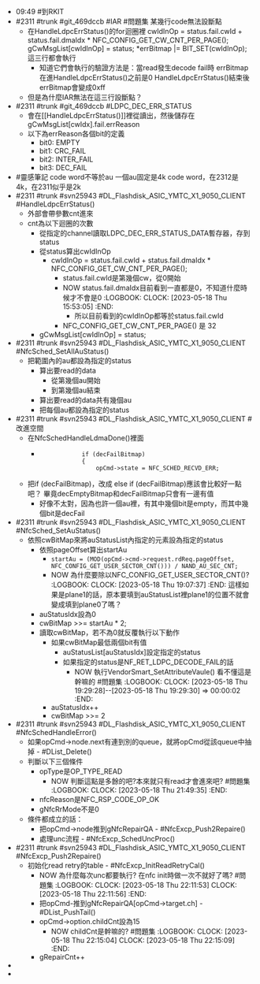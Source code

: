 - 09:49 #到RKIT
- #2311 #trunk #git_469dccb #IAR #問題集
  某幾行code無法設斷點
	- 在HandleLdpcErrStatus()的for迴圈裡
	  cwIdInOp = status.fail.cwId + status.fail.dmaIdx * NFC_CONFIG_GET_CW_CNT_PER_PAGE();
	  gCwMsgList[cwIdInOp] = status;
	  *errBitmap |= BIT_SET(cwIdInOp);
	  這三行都會執行
		- 知道它們會執行的驗證方法是：當read發生decode fail時
		  errBitmap在進HandleLdpcErrStatus()之前是0
		  HandleLdpcErrStatus()結束後errBitmap會變成0xff
	- 但是為什麼IAR無法在這三行設斷點？
- #2311 #trunk #git_469dccb #LDPC_DEC_ERR_STATUS
	- 會在[[HandleLdpcErrStatus()]]裡從讀出，然後儲存在gCwMsgList[cwIdx].fail.errReason
	- 以下為errReason各個bit的定義
		- bit0: EMPTY
		- bit1: CRC_FAIL
		- bit2: INTER_FAIL
		- bit3: DEC_FAIL
- #靈感筆記
  code word不等於au
  一個au固定是4k
  code word，在2312是4k，在2311似乎是2k
- #2311 #trunk #svn25943 #DL_Flashdisk_ASIC_YMTC_X1_9050_CLIENT #HandleLdpcErrStatus()
	- 外部會帶參數cnt進來
	- cnt為以下迴圈的次數
		- 從指定的channel讀取LDPC_DEC_ERR_STATUS_DATA暫存器，存到status
		- 從status算出cwIdInOp
			- cwIdInOp = status.fail.cwId + status.fail.dmaIdx * NFC_CONFIG_GET_CW_CNT_PER_PAGE();
				- status.fail.cwId是第幾個cw，從0開始
				- NOW status.fail.dmaIdx目前看到一直都是0，不知道什麼時候才不會是0
				  :LOGBOOK:
				  CLOCK: [2023-05-18 Thu 15:53:05]
				  :END:
					- 所以目前看到的cwIdInOp都等於status.fail.cwId
				- NFC_CONFIG_GET_CW_CNT_PER_PAGE() 是 32
		- gCwMsgList[cwIdInOp] = status;
- #2311 #trunk #svn25943 #DL_Flashdisk_ASIC_YMTC_X1_9050_CLIENT #NfcSched_SetAllAuStatus()
	- 把範圍內的au都設為指定的status
		- 算出要read的data
			- 從第幾個au開始
			- 到第幾個au結束
		- 算出要read的data共有幾個au
		- 把每個au都設為指定的status
- #2311 #trunk #svn25943 #DL_Flashdisk_ASIC_YMTC_X1_9050_CLIENT #改進空間
	- 在NfcSchedHandleLdmaDone()裡面
		- ```
		              if (decFailBitmap)
		              {
		                  opCmd->state = NFC_SCHED_RECVD_ERR;
		  ```
	- 把if (decFailBitmap)，改成 else if (decFailBitmap)應該會比較好一點吧？
	  畢竟decEmptyBitmap和decFailBitmap只會有一邊有值
		- 好像不太對，因為也許一個au裡，有其中幾個bit是empty，而其中幾個bit是decFail
- #2311 #trunk #svn25943 #DL_Flashdisk_ASIC_YMTC_X1_9050_CLIENT #NfcSched_SetAuStatus()
	- 依照cwBitMap來將auStatusList內指定的元素設為指定的status
		- 依照pageOffset算出startAu
			- `startAu = (MOD(opCmd->cmd->request.rdReq.pageOffset, NFC_CONFIG_GET_USER_SECTOR_CNT())) / NAND_AU_SEC_CNT;`
			- NOW 為什麼要除以NFC_CONFIG_GET_USER_SECTOR_CNT()?
			  :LOGBOOK:
			  CLOCK: [2023-05-18 Thu 19:07:37]
			  :END:
			  這樣如果是plane1的話，原本要填到auStatusList裡plane1的位置不就會變成填到plane0了嗎？
		- auStatusIdx設為0
		- cwBitMap >>= startAu * 2;
		- 讀取cwBitMap，若不為0就反覆執行以下動作
			- 如果cwBitMap最低兩個bit有值
				- auStatusList[auStatusIdx]設定指定的status
				- 如果指定的status是NF_RET_LDPC_DECODE_FAIL的話
					- NOW 執行VendorSmart_SetAttributeVaule() 看不懂這是幹嘛的 #問題集
					  :LOGBOOK:
					  CLOCK: [2023-05-18 Thu 19:29:28]--[2023-05-18 Thu 19:29:30] =>  00:00:02
					  :END:
			- auStatusIdx++
			- cwBitMap >>= 2
- #2311 #trunk #svn25943 #DL_Flashdisk_ASIC_YMTC_X1_9050_CLIENT #NfcSchedHandleError()
	- 如果opCmd->node.next有連到別的queue，就將opCmd從該queue中抽掉 - #DList_Delete()
	- 判斷以下三個條件
		- opType是OP_TYPE_READ
			- NOW 判斷這點是多餘的吧?本來就只有read才會進來吧? #問題集
			  :LOGBOOK:
			  CLOCK: [2023-05-18 Thu 21:49:35]
			  :END:
		- nfcReason是NFC_RSP_CODE_OP_OK
		- gNfcRrMode不是0
	- 條件都成立的話：
		- 把opCmd->node推到gNfcRepairQA - #NfcExcp_Push2Repaire()
		- 處理unc流程 - #NfcExcp_SchedUncProc()
- #2311 #trunk #svn25943 #DL_Flashdisk_ASIC_YMTC_X1_9050_CLIENT #NfcExcp_Push2Repaire()
	- 初始化read retry的table - #NfcExcp_InitReadRetryCal()
		- NOW 為什麼每次unc都要執行? 在nfc init時做一次不就好了嗎? #問題集
		  :LOGBOOK:
		  CLOCK: [2023-05-18 Thu 22:11:53]
		  CLOCK: [2023-05-18 Thu 22:11:56]
		  :END:
		- 把opCmd-推到gNfcRepairQA[opCmd->target.ch] - #DList_PushTail()
		- opCmd->option.childCnt設為15
			- NOW childCnt是幹嘛的? #問題集
			  :LOGBOOK:
			  CLOCK: [2023-05-18 Thu 22:15:04]
			  CLOCK: [2023-05-18 Thu 22:15:09]
			  :END:
		- gRepairCnt++
-
-